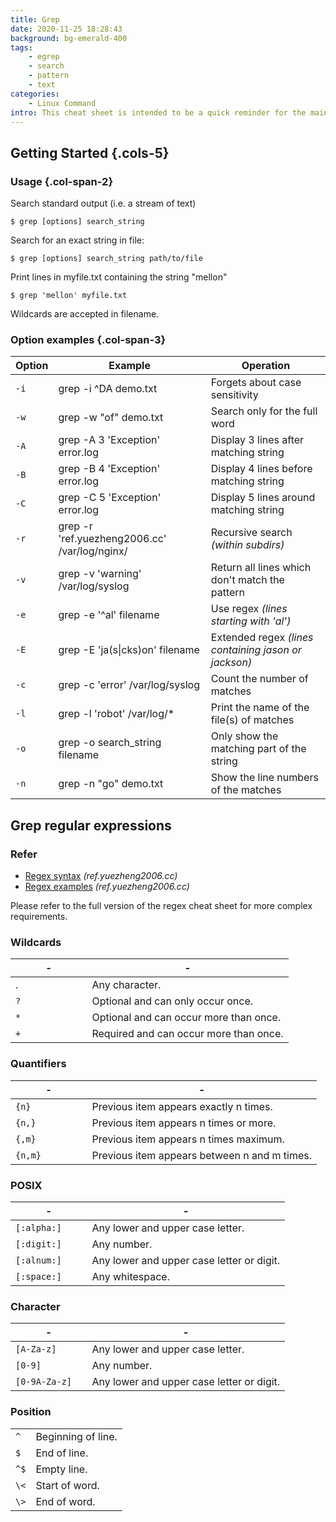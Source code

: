 ```yaml
---
title: Grep
date: 2020-11-25 18:28:43
background: bg-emerald-400
tags: 
    - egrep
    - search
    - pattern
    - text
categories:
    - Linux Command
intro: This cheat sheet is intended to be a quick reminder for the main concepts involved in using the command line program grep and assumes you already understand its usage.
---
```


Getting Started {.cols-5}
---------------

### Usage {.col-span-2}
Search standard output (i.e. a stream of text)
```shell script
$ grep [options] search_string
```

Search for an exact string in file:
```shell script
$ grep [options] search_string path/to/file
```

Print lines in myfile.txt containing the string "mellon"
```shell script
$ grep 'mellon' myfile.txt
```

Wildcards are accepted in filename.




### Option examples {.col-span-3}

| Option | Example                               | Operation                                            |
|--------|---------------------------------------|------------------------------------------------------|
| `-i`   | grep -i ^DA demo.txt                  | Forgets about case sensitivity                       |
| `-w`   | grep -w "of" demo.txt                 | Search only for the full word                        |
| `-A`   | grep -A 3 'Exception' error.log       | Display 3 lines after matching string                |
| `-B`   | grep -B 4 'Exception' error.log       | Display 4 lines before matching string               |
| `-C`   | grep -C 5 'Exception' error.log       | Display 5 lines around matching string               |
| `-r`   | grep -r 'ref.yuezheng2006.cc' /var/log/nginx/ | Recursive search _(within subdirs)_                  |
| `-v`   | grep -v 'warning' /var/log/syslog     | Return all lines which don't match the pattern       |
| `-e`   | grep -e '^al' filename                | Use regex _(lines starting with 'al')_               |
| `-E`   | grep -E 'ja(s\|cks)on' filename       | Extended regex _(lines containing jason or jackson)_ |
| `-c`   | grep -c 'error' /var/log/syslog       | Count the number of matches                          |
| `-l`   | grep -l 'robot' /var/log/*            | Print the name of the file(s) of matches             |
| `-o`   | grep -o search_string filename        | Only show the matching part of the string            |
| `-n`   | grep -n "go" demo.txt                 | Show the line numbers of the matches                 |


Grep regular expressions
---------------

### Refer
- [Regex syntax](/regex) _(ref.yuezheng2006.cc)_
- [Regex examples](/regex#regex-examples) _(ref.yuezheng2006.cc)_

Please refer to the full version of the regex cheat sheet for more complex requirements.

### Wildcards

| -               | -                                      |
|-----------------|----------------------------------------|
| .               | Any character.                         |
| `?            ` | Optional and can only occur once.      |
| `*            ` | Optional and can occur more than once. |
| `+            ` | Required and can occur more than once. |

### Quantifiers

| -               | -                                            |
|-----------------|----------------------------------------------|
| `{n}          ` | Previous item appears exactly n times.       |
| `{n,}         ` | Previous item appears n times or more.       |
| `{,m}         ` | Previous item appears n times maximum.       |
| `{n,m}        ` | Previous item appears between n and m times. |

### POSIX
| -               | -                                         |
|-----------------|-------------------------------------------|
| `[:alpha:]   `  | Any lower and upper case letter.          |
| `[:digit:]   `  | Any number.                               |
| `[:alnum:]   `  | Any lower and upper case letter or digit. |
| `[:space:]    ` | Any whites­pace.                          |

### Character

| -               | -                                         |
|-----------------|-------------------------------------------|
| `[A-Z­a-z]    ` | Any lower and upper case letter.          |
| `[0-9]        ` | Any number.                               |
| `[0-9­A-Z­a-z]` | Any lower and upper case letter or digit. |


### Position

|      |                    |
|------|--------------------|
| `^ ` | Beginning of line. |
| `$ ` | End of line.       |
| `^$` | Empty line.        |
| `\<` | Start of word.     |
| `\>` | End of word.       |


